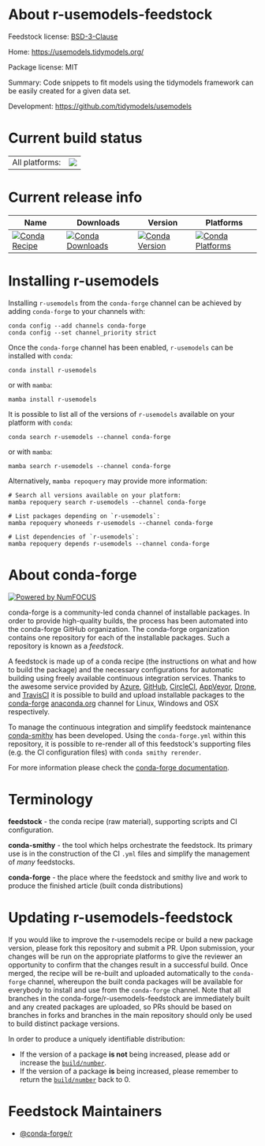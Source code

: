 About r-usemodels-feedstock
===========================

Feedstock license: [BSD-3-Clause](https://github.com/conda-forge/r-usemodels-feedstock/blob/main/LICENSE.txt)

Home: https://usemodels.tidymodels.org/

Package license: MIT

Summary: Code snippets to fit models using the tidymodels framework can be easily created for a given data set.

Development: https://github.com/tidymodels/usemodels

Current build status
====================


<table><tr><td>All platforms:</td>
    <td>
      <a href="https://dev.azure.com/conda-forge/feedstock-builds/_build/latest?definitionId=21319&branchName=main">
        <img src="https://dev.azure.com/conda-forge/feedstock-builds/_apis/build/status/r-usemodels-feedstock?branchName=main">
      </a>
    </td>
  </tr>
</table>

Current release info
====================

| Name | Downloads | Version | Platforms |
| --- | --- | --- | --- |
| [![Conda Recipe](https://img.shields.io/badge/recipe-r--usemodels-green.svg)](https://anaconda.org/conda-forge/r-usemodels) | [![Conda Downloads](https://img.shields.io/conda/dn/conda-forge/r-usemodels.svg)](https://anaconda.org/conda-forge/r-usemodels) | [![Conda Version](https://img.shields.io/conda/vn/conda-forge/r-usemodels.svg)](https://anaconda.org/conda-forge/r-usemodels) | [![Conda Platforms](https://img.shields.io/conda/pn/conda-forge/r-usemodels.svg)](https://anaconda.org/conda-forge/r-usemodels) |

Installing r-usemodels
======================

Installing `r-usemodels` from the `conda-forge` channel can be achieved by adding `conda-forge` to your channels with:

```
conda config --add channels conda-forge
conda config --set channel_priority strict
```

Once the `conda-forge` channel has been enabled, `r-usemodels` can be installed with `conda`:

```
conda install r-usemodels
```

or with `mamba`:

```
mamba install r-usemodels
```

It is possible to list all of the versions of `r-usemodels` available on your platform with `conda`:

```
conda search r-usemodels --channel conda-forge
```

or with `mamba`:

```
mamba search r-usemodels --channel conda-forge
```

Alternatively, `mamba repoquery` may provide more information:

```
# Search all versions available on your platform:
mamba repoquery search r-usemodels --channel conda-forge

# List packages depending on `r-usemodels`:
mamba repoquery whoneeds r-usemodels --channel conda-forge

# List dependencies of `r-usemodels`:
mamba repoquery depends r-usemodels --channel conda-forge
```


About conda-forge
=================

[![Powered by
NumFOCUS](https://img.shields.io/badge/powered%20by-NumFOCUS-orange.svg?style=flat&colorA=E1523D&colorB=007D8A)](https://numfocus.org)

conda-forge is a community-led conda channel of installable packages.
In order to provide high-quality builds, the process has been automated into the
conda-forge GitHub organization. The conda-forge organization contains one repository
for each of the installable packages. Such a repository is known as a *feedstock*.

A feedstock is made up of a conda recipe (the instructions on what and how to build
the package) and the necessary configurations for automatic building using freely
available continuous integration services. Thanks to the awesome service provided by
[Azure](https://azure.microsoft.com/en-us/services/devops/), [GitHub](https://github.com/),
[CircleCI](https://circleci.com/), [AppVeyor](https://www.appveyor.com/),
[Drone](https://cloud.drone.io/welcome), and [TravisCI](https://travis-ci.com/)
it is possible to build and upload installable packages to the
[conda-forge](https://anaconda.org/conda-forge) [anaconda.org](https://anaconda.org/)
channel for Linux, Windows and OSX respectively.

To manage the continuous integration and simplify feedstock maintenance
[conda-smithy](https://github.com/conda-forge/conda-smithy) has been developed.
Using the ``conda-forge.yml`` within this repository, it is possible to re-render all of
this feedstock's supporting files (e.g. the CI configuration files) with ``conda smithy rerender``.

For more information please check the [conda-forge documentation](https://conda-forge.org/docs/).

Terminology
===========

**feedstock** - the conda recipe (raw material), supporting scripts and CI configuration.

**conda-smithy** - the tool which helps orchestrate the feedstock.
                   Its primary use is in the construction of the CI ``.yml`` files
                   and simplify the management of *many* feedstocks.

**conda-forge** - the place where the feedstock and smithy live and work to
                  produce the finished article (built conda distributions)


Updating r-usemodels-feedstock
==============================

If you would like to improve the r-usemodels recipe or build a new
package version, please fork this repository and submit a PR. Upon submission,
your changes will be run on the appropriate platforms to give the reviewer an
opportunity to confirm that the changes result in a successful build. Once
merged, the recipe will be re-built and uploaded automatically to the
`conda-forge` channel, whereupon the built conda packages will be available for
everybody to install and use from the `conda-forge` channel.
Note that all branches in the conda-forge/r-usemodels-feedstock are
immediately built and any created packages are uploaded, so PRs should be based
on branches in forks and branches in the main repository should only be used to
build distinct package versions.

In order to produce a uniquely identifiable distribution:
 * If the version of a package **is not** being increased, please add or increase
   the [``build/number``](https://docs.conda.io/projects/conda-build/en/latest/resources/define-metadata.html#build-number-and-string).
 * If the version of a package **is** being increased, please remember to return
   the [``build/number``](https://docs.conda.io/projects/conda-build/en/latest/resources/define-metadata.html#build-number-and-string)
   back to 0.

Feedstock Maintainers
=====================

* [@conda-forge/r](https://github.com/conda-forge/r/)

